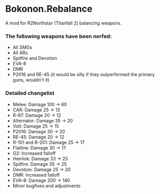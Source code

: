 # Bokonon.Rebalance
A mod for R2Northstar (Titanfall 2) balancing weapons.

### The following weapons have been nerfed:

- All SMGs<br>
- All ARs<br>
- Spitfire and Devotion<br>
- EVA-8<br>
- DMR<br>
- P2016 and RE-45 (it would be silly if they outperformed the primary guns, wouldn't it)<br>

### Detailed changelist

- Melee: Damage 100 -> 60
- CAR: Damage 25 -> 13
- R-97: Damage 20 -> 12
- Alternator: Damage 35 -> 20
- Volt: Damage 25 -> 15
- P2016: Damage 30 -> 20
- RE-45: Damage 20 -> 12
- R-101 and R-201: Damage 25 -> 17
- Flatline: Damage 30 -> 17
- G2: Increased falloff
- Hemlok: Damage 33 -> 25
- Spitfire: Damage 35 -> 25
- Devotion: Damage 25 -> 20
- DMR: Increased falloff
- EVA-8: Damage 200 -> 140
- Minor bugfixes and adjustments
